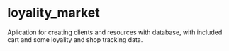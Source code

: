 # loyality_market
Aplication for  creating clients and resources with database, with included cart and some loyality and shop tracking data.
